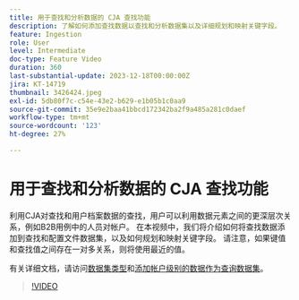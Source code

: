 ```yaml
---
title: 用于查找和分析数据的 CJA 查找功能
description: 了解如何添加查找数据以查找和分析数据集以及详细规划和映射关键字段。
feature: Ingestion
role: User
level: Intermediate
doc-type: Feature Video
duration: 360
last-substantial-update: 2023-12-18T00:00:00Z
jira: KT-14719
thumbnail: 3426424.jpeg
exl-id: 5db80f7c-c54e-43e2-b629-e1b05b1c0aa9
source-git-commit: 35e9e2baa41bbcd172342ba2f9a485a281c0daef
workflow-type: tm+mt
source-wordcount: '123'
ht-degree: 27%

---
```


# 用于查找和分析数据的 CJA 查找功能

利用CJA对查找和用户档案数据的查找，用户可以利用数据元素之间的更深层次关系，例如B2B用例中的人员对帐户。  在本视频中，我们将介绍如何将查找数据添加到查找和配置文件数据集，以及如何规划和映射关键字段。  请注意，如果键值和查找值之间存在一对多关系，则将使用最近的值。

有关详细文档，请访问[数据集类型](https://experienceleague.adobe.com/docs/analytics-platform/using/cja-connections/create-connection.html?lang=zh-Hans#dataset-types)和[添加帐户级别的数据作为查询数据集](https://experienceleague.adobe.com/docs/analytics-platform/using/cja-usecases/b2b/b2b.html?lang=zh-Hans)。

>[!VIDEO](https://video.tv.adobe.com/v/3426424/?learn=on)
